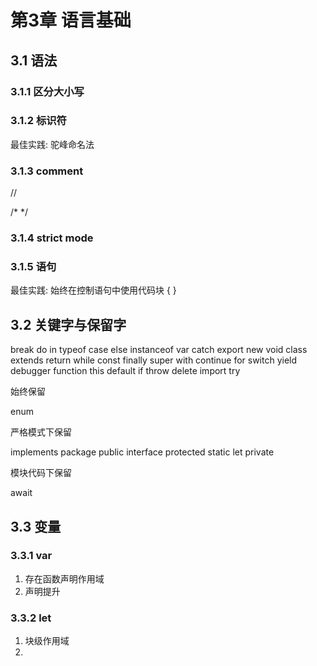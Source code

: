 # 第3章 语言基础

## 3.1 语法

### 3.1.1 区分大小写

### 3.1.2 标识符

最佳实践: 驼峰命名法

### 3.1.3 comment

//

/* */

### 3.1.4 strict mode

### 3.1.5 语句

最佳实践: 始终在控制语句中使用代码块 { }

## 3.2 关键字与保留字

break do in typeof case else instanceof var catch export new void class extends return while const finally super with
continue for switch yield debugger function this default if throw delete import try

始终保留

enum

严格模式下保留

implements package public interface protected static let private

模块代码下保留

await

## 3.3 变量

### 3.3.1 var

1. 存在函数声明作用域
2. 声明提升

### 3.3.2 let

1. 块级作用域 
2. 

